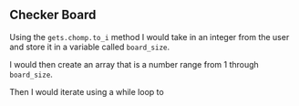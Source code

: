 ## Checker Board

Using the `gets.chomp.to_i` method I would take in an integer from the user and store it in a variable called `board_size`.

I would then create an array that is a number range from 1 through `board_size`.

Then I would iterate using a while loop to 
